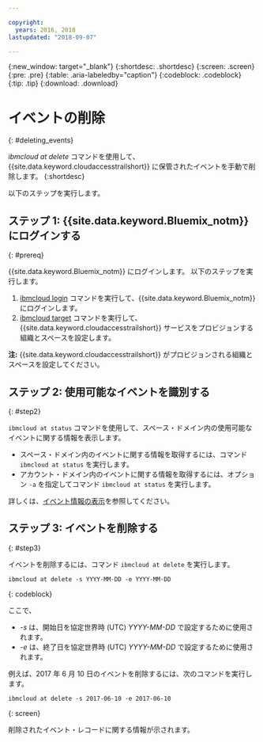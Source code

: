 ```yaml
---

copyright:
  years: 2016, 2018
lastupdated: "2018-09-07"

---
```


{:new_window: target="_blank"}
{:shortdesc: .shortdesc}
{:screen: .screen}
{:pre: .pre}
{:table: .aria-labeledby="caption"}
{:codeblock: .codeblock}
{:tip: .tip}
{:download: .download}


# イベントの削除
{: #deleting_events}

*ibmcloud at delete* コマンドを使用して、{{site.data.keyword.cloudaccesstrailshort}} に保管されたイベントを手動で削除します。
{:shortdesc}

以下のステップを実行します。

## ステップ 1: {{site.data.keyword.Bluemix_notm}} にログインする
{: #prereq}

{{site.data.keyword.Bluemix_notm}} にログインします。 以下のステップを実行します。

1. [ibmcloud login](/docs/cli/reference/ibmcloud/bx_cli.html#ibmcloud_login) コマンドを実行して、{{site.data.keyword.Bluemix_notm}} にログインします。
2. [ibmcloud target](/docs/cli/reference/ibmcloud/bx_cli.html#ibmcloud_target) コマンドを実行して、{{site.data.keyword.cloudaccesstrailshort}} サービスをプロビジョンする組織とスペースを設定します。

**注:** {{site.data.keyword.cloudaccesstrailshort}} がプロビジョンされる組織とスペースを設定してください。

## ステップ 2: 使用可能なイベントを識別する
{: #step2}

`ibmcloud at status` コマンドを使用して、スペース・ドメイン内の使用可能なイベントに関する情報を表示します。

* スペース・ドメイン内のイベントに関する情報を取得するには、コマンド `ibmcloud at status` を実行します。
* アカウント・ドメイン内のイベントに関する情報を取得するには、オプション `-a` を指定してコマンド `ibmcloud at status` を実行します。

詳しくは、[イベント情報の表示](/docs/services/cloud-activity-tracker/how-to/viewing_event_information.html#viewing_event_status)を参照してください。
	
  
## ステップ 3: イベントを削除する
{: #step3}
	
イベントを削除するには、コマンド `ibmcloud at delete` を実行します。

```
ibmcloud at delete -s YYYY-MM-DD -e YYYY-MM-DD 
```
{: codeblock}
    
ここで、

* *-s* は、開始日を協定世界時 (UTC) *YYYY-MM-DD* で設定するために使用されます。
* *-e* は、終了日を協定世界時 (UTC) *YYYY-MM-DD* で設定するために使用されます。

例えば、2017 年 6 月 10 日のイベントを削除するには、次のコマンドを実行します。

```
ibmcloud at delete -s 2017-06-10 -e 2017-06-10
```
{: screen}

削除されたイベント・レコードに関する情報が示されます。










